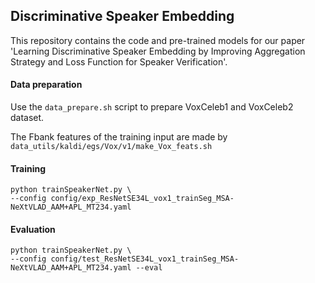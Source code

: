 ## Discriminative Speaker Embedding

This repository contains the code and pre-trained models for our paper 'Learning Discriminative Speaker Embedding by Improving Aggregation Strategy and Loss Function for Speaker Verification'.

#### Data preparation

Use the `data_prepare.sh` script to prepare VoxCeleb1 and VoxCeleb2 dataset.

The Fbank features of the training input are made by  `data_utils/kaldi/egs/Vox/v1/make_Vox_feats.sh`

#### Training

```
python trainSpeakerNet.py \
--config config/exp_ResNetSE34L_vox1_trainSeg_MSA-NeXtVLAD_AAM+APL_MT234.yaml 
```

#### Evaluation

```
python trainSpeakerNet.py \
--config config/test_ResNetSE34L_vox1_trainSeg_MSA-NeXtVLAD_AAM+APL_MT234.yaml --eval
```



